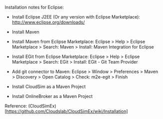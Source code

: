 Installation notes for Eclipse:

* Install Eclipse J2EE (Or any version with Eclipse Marketplace): http://www.eclipse.org/downloads/

* Install Maven

* Install Maven from Eclipse Marketplace: Eclipse > Help > Eclipse Marketplace > Search: Maven > Install: Maven Integration for Eclipse

* Install EGit from Eclipse Marketplace: Eclipse > Help > Eclipse Marketplace > Search: EGit > Install: EGit - Git Team Provider

* Add git connector to Maven: Eclipse > Window > Preferences > Maven > Discovery > Open Catalog > Check: m2e-egit > Finish

* Install CloudSim as a Maven Project

* Install OnlineBroker as a Maven Project

Reference: (CloudSimEx)[https://github.com/Cloudslab/CloudSimEx/wiki/Installation]